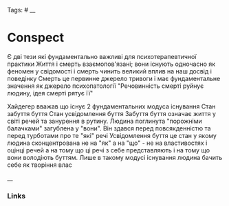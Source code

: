 Tags: #
__
# Conspect

 Є дві тези які фундаментально важливі для психотерапевтичної практики
	 Життя і смерть взаємопов'язані; вони існують одночасно як феномен у свідомості і смерть чинить великий вплив на наш досвід і поведінку
	 Смерть це первинне джерело тривоги і має фундаментальне значення як джерело психопатології
"Речовинність смерті руйнує людину, ідея смерті рятує її"

Хайдегер вважав що існує 2 фундаментальних модуса існування
	Стан забуття буття
	Стан усвідомлення буття
Забуття буття означає життя у світі речей та занурення в рутину. Людина поглинута "порожніми балачками" загублена у "вони". Він здався перед повсякденністю та перед турботами про те "які" речі
Усвідомлення буття це стан у якому людина сконцентрована не на "як" а на "що" - не на властивостях і оцінці речей а на тому що ці речі з себе представляють і на тому що вони володіють буттям.  Лише в такому модусі існування людина бачить себе як творіння влас


__
### Links
